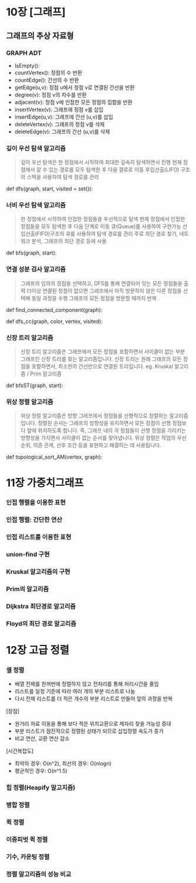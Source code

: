 # 10장 [그래프]

## 그래프의 추상 자료형

### GRAPH ADT

- IsEmpty():
- countVertex(): 정점의 수 반환
- countEdge(): 간선의 수 반환
- getEdge(u,v): 정점 u에서 정점 v로 연결된 간선을 반환
- degree(v): 정점 v의 차수를 반환
- adjacent(v): 정점 v에 인접한 모든 정점의 집합을 반환
- insertVertex(v): 그래프에 정점 v를 삽입
- insertEdge(u,v): 그래프에 간선 (u,v)를 삽입
- deleteVertex(v): 그래프의 정점 v를 삭제
- deleteEdge(v): 그래프의 간선 (u,v)를 삭제

### 깊이 우선 탐색 알고리즘

> 깊이 우선 탐색은 한 정점에서 시작하여 최대한 깊숙히 탐색하면서 진행
> 현재 정점에서 갈 수 있는 경로를 모두 탐색한 후 다음 결로로 이동
> 후입선출(LIFO) 구조의 스택을 사용하여 탐색 경로를 관리

def dfs(graph, start, visited = set()):

### 너비 우선 탐색 알고리즘

> 한 정점에서 시작하여 인접한 정점들을 우선적으로 탐색
> 현재 정점에서 인접한 정점들을 모두 탐색한 후 다음 단계로 이동
> 큐(Queue)를 사용하여 구현가능
> 선입선출(FIFO)구조의 큐를 사용하여 탐색 경로를 관리
> 주로 최단 경로 찾기, 네트워크 분석, 그래프의 최단 경로 등에 사용

def bfs(graph, start):

### 연결 성분 검사 알고리즘

> 그래프의 임의의 정점을 선택하고, DFS를 통해 연결되어 잇는 모든 정점들을 출력
> 더이상 연결된 정점이 없으면 그래프에서 아직 방문하지 않은 다른 정점을 선택해 동일 과정을 수행
> 그래프의 모든 정점을 방문할 때까지 반복

def find_connected_component(graph):

def dfs_cc(graph, color, vertex, visited):

### 신장 트리 알고리즘

> 신장 트리 알고리즘은 그래프에서 모든 정점을 포함하면서 사이클이 없는 부분 그래프인 신장 트리를 찾는 알고리즘입니다.
> 신장 트리는 원래 그래프의 모든 정점을 포함하면서, 최소한의 간선만으로 연결된 트리입니다.
> eg. Kruskal 알고리즘 / Prim 알고리즘

def bfsST(graph, start):

### 위상 정렬 알고리즘

> 위상 정렬 알고리즘은 방향 그래프에서 정점들을 선형적으로 정렬하는 알고리즘입니다. 정렬된 순서는 그래프의 방향성을 유지하면서 모든 정점이 선행 정점보다 앞에 위치하도록 합니다.
> 즉, 그래프 내의 각 정점들이 선행 정점을 가리키는 방향성을 가지면서 사이클이 없는 순서를 찾아냅니다.
> 위상 정렬은 작업의 우선 순위, 의존 관계, 선후 조건 등을 표현하고 해결하는 데 사용됩니다.

def topological_sort_AM(vertex, graph):

# 11장 가중치그래프

### 인접 행렬을 이용한 표현

### 인접 행렬: 간단한 연산

### 인접 리스트를 이용한 표현

### union-find 구현

### Kruskal 알고리즘의 구현

### Prim의 알고리즘

### Dijkstra 최단경로 알고리즘

### Floyd의 최단 경로 알고리즘

# 12장 고급 정렬

### 셀 정렬

- 배열 전체를 한꺼번에 정렬하지 않고 전처리를 통해 처리시간을 줄임
- 리스트를 일정 기준에 따라 여러 개의 부분 리스트로 나눔
- 다시 전체 리스트를 더 적은 개수의 부분 리스트로 만들어 앞의 과정을 반복

[장점]

- 원거리 자료 이동을 통해 보다 적은 위치교환으로 제자리 찾을 가능성 증대
- 부분 리스트가 점진적으로 정렬된 상태가 되므로 삽입정렬 속도가 증가
- 비교 연산, 교환 연산 감소

[시간복잡도]

- 최악의 경우: O(n^2), 최선의 경우: O(nlogn)
- 평균적인 경우: O(n^1.5)

### 힙 정렬(Heapify 알고지즘)

### 병합 정렬

### 퀵 정렬

### 이중피벗 퀵 정렬

### 기수, 카운팅 정렬

### 정렬 알고리즘의 성능 비교
